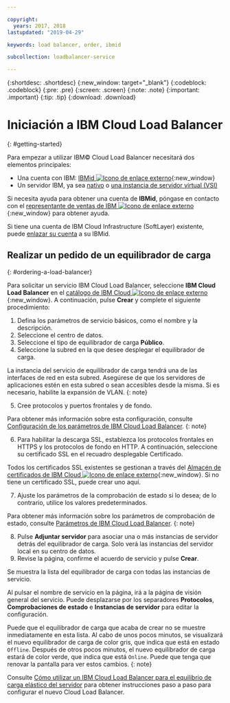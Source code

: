 ```yaml
---

copyright:
  years: 2017, 2018
lastupdated: "2019-04-29"

keywords: load balancer, order, ibmid

subcollection: loadbalancer-service

---
```


{:shortdesc: .shortdesc}
{:new_window: target="_blank"}
{:codeblock: .codeblock}
{:pre: .pre}
{:screen: .screen}
{:note: .note}
{:important: .important}
{:tip: .tip}
{:download: .download}


# Iniciación a IBM Cloud Load Balancer
{: #getting-started}

Para empezar a utilizar IBM© Cloud Load Balancer necesitará dos elementos principales:

* Una cuenta con IBM: [IBMid ![Icono de enlace externo](../../icons/launch-glyph.svg "Icono de enlace externo")](https://www.ibm.com/account/us-en/signup/register.html){:new_window}
* Un servidor IBM, ya sea [nativo](/docs/bare-metal?topic=bare-metal-about) o [una instancia de servidor virtual (VSI)](/docs/vsi-is?topic=virtual-servers-is-gettingstartedvsigen#gettingstartedvsigen)

Si necesita ayuda para obtener una cuenta de **IBMid**, póngase en contacto con el [representante de ventas de IBM ![Icono de enlace externo](../../icons/launch-glyph.svg "Icono de enlace externo")](https://www.ibm.com/cloud-computing/bluemix/contact-us){:new_window} para obtener ayuda.

Si tiene una cuenta de IBM Cloud Infrastructure (SoftLayer) existente, puede [enlazar su cuenta](/docs/account?topic=account-unifyingaccounts) a su IBMid.

## Realizar un pedido de un equilibrador de carga
{: #ordering-a-load-balancer}

Para solicitar un servicio IBM Cloud Load Balancer, seleccione **IBM Cloud Load Balancer** en el [catálogo de IBM Cloud ![Icono de enlace externo](../../icons/launch-glyph.svg "Icono de enlace externo")]( https://cloud.ibm.com/catalog/infrastructure/load-balancer-group){:new_window}. A continuación, pulse **Crear** y complete el siguiente procedimiento:

1. Defina los parámetros de servicio básicos, como el nombre y la descripción.
2. Seleccione el centro de datos.
3. Seleccione el tipo de equilibrador de carga **Público**.
4. Seleccione la subred en la que desee desplegar el equilibrador de carga.

  La instancia del servicio de equilibrador de carga tendrá una de las interfaces de red en esta subred. Asegúrese de que los servidores de aplicaciones estén en esta subred o sean accesibles desde la misma. Si es necesario, habilite la expansión de VLAN.
  {: note}

5. Cree protocolos y puertos frontales y de fondo.

  Para obtener más información sobre esta configuración, consulte [Configuración de los parámetros de IBM Cloud Load Balancer](/docs/infrastructure/loadbalancer-service?topic=loadbalancer-service-configuring-ibm-cloud-load-balancer-parameters#configuring-ibm-cloud-load-balancer-parameters).
  {: note}

6. Para habilitar la descarga SSL, establezca los protocolos frontales en HTTPS y los protocolos de fondo en HTTP. A continuación, seleccione su certificado SSL en el recuadro desplegable Certificado.

  Todos los certificados SSL existentes se gestionan a través del [Almacén de certificados de IBM Cloud ![Icono de enlace externo](../../icons/launch-glyph.svg "Icono de enlace externo")](https://cloud.ibm.com/classic/security/sslcerts){:new_window}. Si no tiene un certificado SSL, puede crear uno aquí.

7. Ajuste los parámetros de la comprobación de estado si lo desea; de lo contrario, utilice los valores predeterminados.

  Para obtener más información sobre los parámetros de comprobación de estado, consulte [Parámetros de IBM Cloud Load Balancer](/docs/infrastructure/loadbalancer-service?topic=loadbalancer-service-configuring-ibm-cloud-load-balancer-parameters#configure-health-checks).
  {: note}

8. Pulse **Adjuntar servidor** para asociar una o más instancias de servidor detrás del equilibrador de carga. Solo verá las instancias del servidor local en su centro de datos.
9. Revise la página, confirme el acuerdo de servicio y pulse **Crear**.

Se muestra la lista del equilibrador de carga con todas las instancias de servicio.

Al pulsar el nombre de servicio en la página, irá a la página de visión general del servicio. Puede desplazarse por los separadores **Protocolos**, **Comprobaciones de estado** e **Instancias de servidor** para editar la configuración.

Puede que el equilibrador de carga que acaba de crear no se muestre inmediatamente en esta lista. Al cabo de unos pocos minutos, se visualizará el nuevo equilibrador de carga de color gris, que indica que está en estado `Offline`. Después de otros pocos minutos, el nuevo equilibrador de carga estará de color verde, que indica que está `Online`. Puede que tenga que renovar la pantalla para ver estos cambios.
{: note}

Consulte [Cómo utilizar un IBM Cloud Load Balancer para el equilibrio de carga elástico del servidor](/docs/infrastructure/loadbalancer-service?topic=loadbalancer-service-creating-and-using-an-ibm-cloud-load-balancer-for-elastic-server-load-balancing) para obtener instrucciones paso a paso para configurar el nuevo Cloud Load Balancer.
